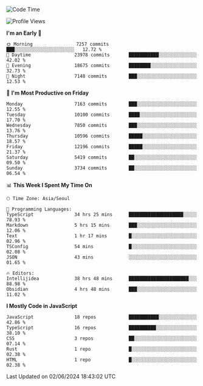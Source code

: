 <!--START_SECTION:waka-->
![Code Time](http://img.shields.io/badge/Code%20Time-6%2C159%20hrs%2036%20mins-blue)

![Profile Views](http://img.shields.io/badge/Profile%20Views-0-blue)

**I'm an Early 🐤** 

```text
🌞 Morning                7257 commits        ███░░░░░░░░░░░░░░░░░░░░░░   12.72 % 
🌆 Daytime                23978 commits       ███████████░░░░░░░░░░░░░░   42.02 % 
🌃 Evening                18675 commits       ████████░░░░░░░░░░░░░░░░░   32.73 % 
🌙 Night                  7148 commits        ███░░░░░░░░░░░░░░░░░░░░░░   12.53 % 
```
📅 **I'm Most Productive on Friday** 

```text
Monday                   7163 commits        ███░░░░░░░░░░░░░░░░░░░░░░   12.55 % 
Tuesday                  10100 commits       ████░░░░░░░░░░░░░░░░░░░░░   17.70 % 
Wednesday                7850 commits        ███░░░░░░░░░░░░░░░░░░░░░░   13.76 % 
Thursday                 10596 commits       █████░░░░░░░░░░░░░░░░░░░░   18.57 % 
Friday                   12196 commits       █████░░░░░░░░░░░░░░░░░░░░   21.37 % 
Saturday                 5419 commits        ██░░░░░░░░░░░░░░░░░░░░░░░   09.50 % 
Sunday                   3734 commits        ██░░░░░░░░░░░░░░░░░░░░░░░   06.54 % 
```


📊 **This Week I Spent My Time On** 

```text
🕑︎ Time Zone: Asia/Seoul

💬 Programming Languages: 
TypeScript               34 hrs 25 mins      ████████████████████░░░░░   78.93 % 
Markdown                 5 hrs 15 mins       ███░░░░░░░░░░░░░░░░░░░░░░   12.06 % 
Text                     1 hr 17 mins        █░░░░░░░░░░░░░░░░░░░░░░░░   02.96 % 
TSConfig                 54 mins             █░░░░░░░░░░░░░░░░░░░░░░░░   02.08 % 
JSON                     43 mins             ░░░░░░░░░░░░░░░░░░░░░░░░░   01.65 % 

🔥 Editors: 
Intellijidea             38 hrs 48 mins      ██████████████████████░░░   88.98 % 
Obsidian                 4 hrs 48 mins       ███░░░░░░░░░░░░░░░░░░░░░░   11.02 % 
```

**I Mostly Code in JavaScript** 

```text
JavaScript               18 repos            ███████████░░░░░░░░░░░░░░   42.86 % 
TypeScript               16 repos            ██████████░░░░░░░░░░░░░░░   38.10 % 
CSS                      3 repos             ██░░░░░░░░░░░░░░░░░░░░░░░   07.14 % 
Rust                     1 repo              █░░░░░░░░░░░░░░░░░░░░░░░░   02.38 % 
HTML                     1 repo              █░░░░░░░░░░░░░░░░░░░░░░░░   02.38 % 
```




 Last Updated on 02/06/2024 18:43:02 UTC
<!--END_SECTION:waka-->
